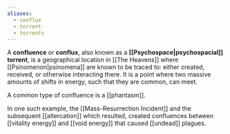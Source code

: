 ```yaml
---
aliases:
  - conflux
  - torrent
  - torrents
---
```

A **confluence** or **conflux**, also known as a **[[Psychospace|psychospacial]] torrent**, is a geographical location in [[The Heavens]] where [[Psinomenon|psinomena]] are known to be traced to: either created, received, or otherwise interacting there. It is a point where two massive amounts of shifts in energy, such that they are common, can meet. 

A common type of confluence is a [[phantasm]].

In one such example, the [[Mass-Resurrection Incident]] and the subsequent [[altercation]] which resulted, created confluences between [[vitality energy]] and [[void energy]] that caused [[undead]] plagues.